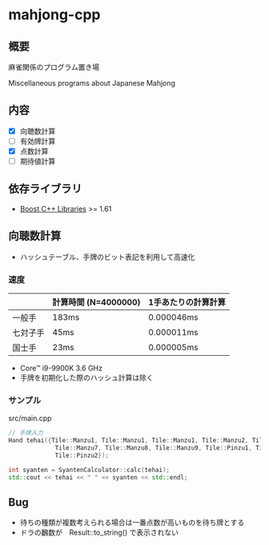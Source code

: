 # mahjong-cpp

## 概要

麻雀関係のプログラム置き場

Miscellaneous programs about Japanese Mahjong

## 内容

* [x] 向聴数計算
* [ ] 有効牌計算
* [x] 点数計算
* [ ] 期待値計算

## 依存ライブラリ

* [Boost C++ Libraries](https://www.boost.org/) >= 1.61

## 向聴数計算

* ハッシュテーブル、手牌のビット表記を利用して高速化

### 速度

|      | 計算時間 (N=4000000) | 1手あたりの計算計算  |
|------|--------------------|-------------|
| 一般手  | 183ms              | 0.000046ms |
| 七対子手 | 45ms               | 0.000011ms |
| 国士手  | 23ms               | 0.000005ms |

* Core™ i9-9900K 3.6 GHz
* 手牌を初期化した際のハッシュ計算は除く

### サンプル

src/main.cpp

```cpp
// 手牌入力
Hand tehai({Tile::Manzu1, Tile::Manzu1, Tile::Manzu1, Tile::Manzu2, Tile::Manzu5, Tile::Manzu6,
             Tile::Manzu7, Tile::Manzu8, Tile::Manzu9, Tile::Pinzu1, Tile::Pinzu1, Tile::Pinzu2,
             Tile::Pinzu2});

int syanten = SyantenCalculator::calc(tehai);
std::cout << tehai << " " << syanten << std::endl;
```

## Bug

* 待ちの種類が複数考えられる場合は一番点数が高いものを待ち牌とする
* ドラの飜数が　Result::to_string() で表示されない
